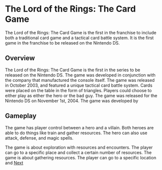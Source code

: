 # The Lord of the Rings: The Card Game

The Lord of the Rings: The Card Game is the first in the franchise to include both a traditional card game and a tactical card battle system. It is the first game in the franchise to be released on the Nintendo DS.

## Overview

The Lord of the Rings: The Card Game is the first in the series to be released on the Nintendo DS. The game was developed in conjunction with the company that manufactured the console itself. The game was released in October 2003, and featured a unique tactical card battle system. Cards were placed on the table in the form of triangles. Players could choose to either play as either the hero or the bad guy. The game was released for the Nintendo DS on November 1st, 2004. The game was developed by                                                                                                                                                                                                                                                    
 

## Gameplay

The game has player control between a hero and a villain. Both heroes are able to do things like train and gather resources. The hero can also use attack, defense, and magic spells.

The game is about exploration with resources and encounters. The player can go to a specific place and collect a certain number of resources. The game is about gathering resources. The player can go to a specific location and
[Next](192.md)